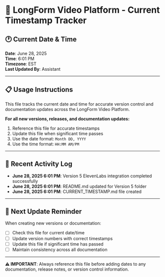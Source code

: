 # 📅 LongForm Video Platform - Current Timestamp Tracker

## 🕐 **Current Date & Time**
**Date**: June 28, 2025  
**Time**: 6:01 PM  
**Timezone**: EST  
**Last Updated By**: Assistant  

---

## 📋 **Usage Instructions**
This file tracks the current date and time for accurate version control and documentation updates across the LongForm Video Platform.

**For all new versions, releases, and documentation updates:**
1. Reference this file for accurate timestamps
2. Update this file when significant time passes
3. Use the date format: `Month DD, YYYY`
4. Use the time format: `HH:MM AM/PM`

---

## 🔄 **Recent Activity Log**
- **June 28, 2025 6:01 PM**: Version 5 ElevenLabs integration completed successfully
- **June 28, 2025 6:01 PM**: README.md updated for Version 5 folder
- **June 28, 2025 6:01 PM**: CURRENT_TIMESTAMP.md file created

---

## 🎯 **Next Update Reminder**
When creating new versions or documentation:
- [ ] Check this file for current date/time
- [ ] Update version numbers with correct timestamps
- [ ] Update this file if significant time has passed
- [ ] Maintain consistency across all documentation

---

**⚠️ IMPORTANT**: Always reference this file before adding dates to any documentation, release notes, or version control information. 